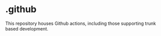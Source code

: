 # .github

This repository houses Github actions, including those supporting trunk based development.
